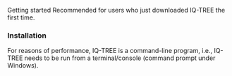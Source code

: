 Getting started
Recommended for users who just downloaded IQ-TREE the first time.

### Installation

For reasons of performance, IQ-TREE is a command-line program, i.e., IQ-TREE needs to be run from a terminal/console (command prompt under Windows).